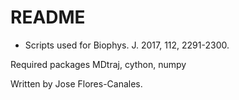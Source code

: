 # README #

* Scripts used for Biophys. J. 2017, 112, 2291-2300.

Required packages MDtraj, cython, numpy

Written by Jose Flores-Canales.